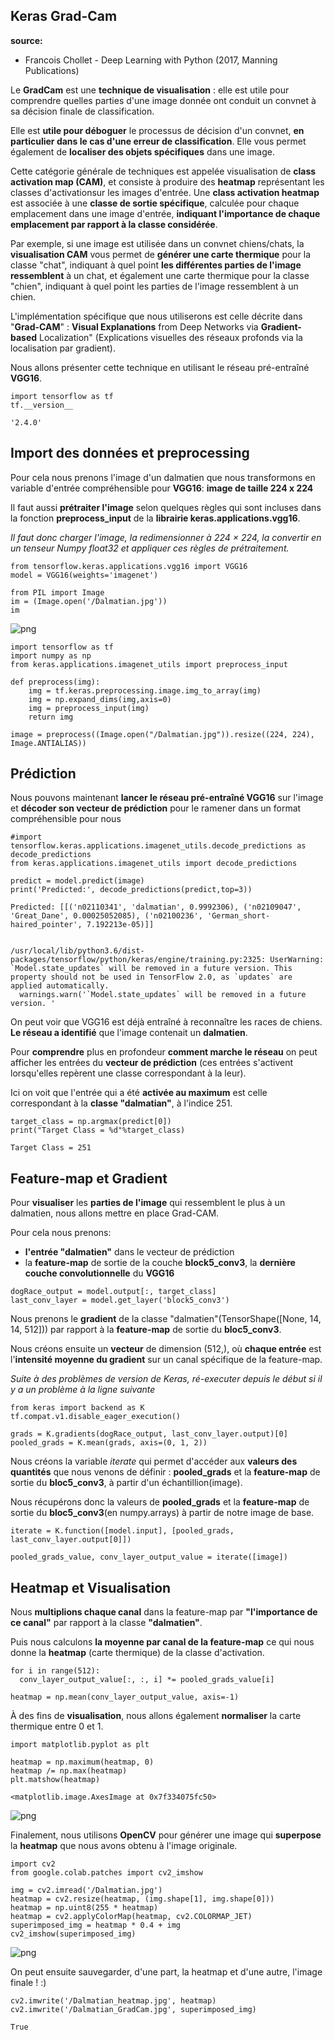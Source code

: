 ## **Keras Grad-Cam**

**source:**
- Francois Chollet - Deep Learning with Python (2017, Manning Publications)

Le **GradCam** est une **technique de visualisation** : elle est utile pour comprendre quelles parties d'une image donnée ont conduit un convnet à sa décision finale de classification.

Elle est **utile pour déboguer** le processus de décision d'un convnet, **en particulier dans le cas d'une erreur de classification**. Elle vous permet également de **localiser des objets spécifiques** dans une image.

Cette catégorie générale de techniques est appelée visualisation de **class activation map (CAM)**, et consiste à produire des **heatmap** représentant les classes d'activationsur les images d'entrée. Une **class activation heatmap** est  associée à une **classe de sortie spécifique**, calculée pour chaque emplacement dans une image d'entrée, **indiquant l'importance de chaque emplacement par rapport à la classe considérée**.

Par exemple, si une image est utilisée dans un convnet chiens/chats, la **visualisation CAM** vous permet de **générer une carte thermique** pour la classe "chat", indiquant à quel point **les différentes parties de l'image ressemblent** à un chat, et également une carte thermique pour la classe "chien", indiquant à quel point les parties de l'image ressemblent à un chien.

L'implémentation spécifique que nous utiliserons est celle décrite dans "**Grad-CAM**" : **Visual Explanations** from Deep Networks via **Gradient-based** Localization" (Explications visuelles des réseaux profonds via la localisation par gradient).

Nous allons présenter cette technique en utilisant le réseau pré-entraîné **VGG16**.


```
import tensorflow as tf
tf.__version__
```




    '2.4.0'



## **Import des données et preprocessing**

Pour cela nous prenons l'image d'un dalmatien que nous transformons en variable d'entrée compréhensible pour **VGG16**: **image de taille 224 x 224**

Il faut aussi **prétraiter l'image** selon quelques règles qui sont incluses dans la fonction **preprocess_input** de la **librairie keras.applications.vgg16**.

*Il faut donc charger l'image, la redimensionner à 224 × 224, la convertir en un tenseur Numpy float32 et appliquer ces règles de prétraitement.*


```
from tensorflow.keras.applications.vgg16 import VGG16
model = VGG16(weights='imagenet')
```


```
from PIL import Image
im = (Image.open('/Dalmatian.jpg'))
im
```




    
![png](Readme_files/Readme_6_0.png)
    




```
import tensorflow as tf
import numpy as np
from keras.applications.imagenet_utils import preprocess_input

def preprocess(img):
    img = tf.keras.preprocessing.image.img_to_array(img)
    img = np.expand_dims(img,axis=0)
    img = preprocess_input(img)
    return img

image = preprocess((Image.open("/Dalmatian.jpg")).resize((224, 224), Image.ANTIALIAS))
```

## **Prédiction**

Nous pouvons maintenant **lancer le réseau pré-entraîné VGG16** sur l'image et **décoder son vecteur de prédiction** pour le ramener dans un format compréhensible pour nous


```
#import tensorflow.keras.applications.imagenet_utils.decode_predictions as decode_predictions
from keras.applications.imagenet_utils import decode_predictions

predict = model.predict(image)
print('Predicted:', decode_predictions(predict,top=3))
```

    Predicted: [[('n02110341', 'dalmatian', 0.9992306), ('n02109047', 'Great_Dane', 0.00025052085), ('n02100236', 'German_short-haired_pointer', 7.192213e-05)]]


    /usr/local/lib/python3.6/dist-packages/tensorflow/python/keras/engine/training.py:2325: UserWarning: `Model.state_updates` will be removed in a future version. This property should not be used in TensorFlow 2.0, as `updates` are applied automatically.
      warnings.warn('`Model.state_updates` will be removed in a future version. '


On peut voir que VGG16 est déjà entraîné à reconnaître les races de chiens.
**Le réseau a identifié** que l'image contenait un **dalmatien**.

Pour **comprendre** plus en profondeur **comment marche le réseau** on peut afficher les entrées du **vecteur de prédiction** (ces entrées s'activent lorsqu'elles repèrent une classe correspondant à la leur). 

Ici on voit que l'entrée qui a été **activée au maximum** est celle correspondant à la **classe "dalmatian"**, à l'indice 251.


```
target_class = np.argmax(predict[0])
print("Target Class = %d"%target_class)
```

    Target Class = 251


## **Feature-map et Gradient**

Pour **visualiser** les **parties de l'image** qui ressemblent le plus à un dalmatien, nous allons mettre en place Grad-CAM.

Pour cela nous prenons:
- **l'entrée "dalmatien"** dans le vecteur de prédiction
- la **feature-map** de sortie de la couche **block5_conv3**, la **dernière couche convolutionnelle** du **VGG16**


```
dogRace_output = model.output[:, target_class]
last_conv_layer = model.get_layer('block5_conv3')
```

Nous prenons le **gradient** de la classe "dalmatien"(TensorShape([None, 14, 14, 512])) par rapport à la **feature-map** de sortie du **bloc5_conv3**.

Nous créons ensuite un **vecteur** de dimension (512,), où **chaque entrée** est l'**intensité moyenne du gradient** sur un canal spécifique de la feature-map.

*Suite à des problèmes de version de Keras, ré-executer depuis le début si il y a un problème à la ligne suivante*


```
from keras import backend as K
tf.compat.v1.disable_eager_execution()

grads = K.gradients(dogRace_output, last_conv_layer.output)[0]
pooled_grads = K.mean(grads, axis=(0, 1, 2))
```

Nous créons la variable *iterate* qui permet d'accéder aux **valeurs des quantités** que nous venons de définir : **pooled_grads** et la **feature-map** de sortie du **bloc5_conv3**, à partir d'un échantillion(image).

Nous récupérons donc la valeurs de **pooled_grads** et la **feature-map** de sortie du **bloc5_conv3**(en numpy.arrays) à partir de notre image de base.


```
iterate = K.function([model.input], [pooled_grads, last_conv_layer.output[0]])

pooled_grads_value, conv_layer_output_value = iterate([image])
```

## **Heatmap et Visualisation**

Nous **multiplions chaque canal**  dans la feature-map par **"l'importance de ce canal"** par rapport à la classe **"dalmatien"**.

Puis nous calculons **la moyenne par canal de la feature-map** ce qui nous donne la **heatmap** (carte thermique) de la classe d'activation.


```
for i in range(512):
  conv_layer_output_value[:, :, i] *= pooled_grads_value[i]

heatmap = np.mean(conv_layer_output_value, axis=-1)
```

À des fins de **visualisation**, nous allons également **normaliser** la carte thermique entre 0 et 1.


```
import matplotlib.pyplot as plt

heatmap = np.maximum(heatmap, 0)
heatmap /= np.max(heatmap)
plt.matshow(heatmap)
```




    <matplotlib.image.AxesImage at 0x7f334075fc50>




    
![png](Readme_files/Readme_21_1.png)
    


Finalement, nous utilisons **OpenCV** pour générer une image qui **superpose** la **heatmap** que nous avons obtenu à l'image originale.


```
import cv2
from google.colab.patches import cv2_imshow

img = cv2.imread('/Dalmatian.jpg')
heatmap = cv2.resize(heatmap, (img.shape[1], img.shape[0]))
heatmap = np.uint8(255 * heatmap)
heatmap = cv2.applyColorMap(heatmap, cv2.COLORMAP_JET)
superimposed_img = heatmap * 0.4 + img
cv2_imshow(superimposed_img)
```


    
![png](Readme_files/Readme_23_0.png)
    


On peut ensuite sauvegarder, d'une part, la heatmap et d'une autre, l'image finale ! :) 


```
cv2.imwrite('/Dalmatian_heatmap.jpg', heatmap)
cv2.imwrite('/Dalmatian_GradCam.jpg', superimposed_img)
```




    True


